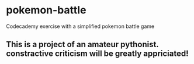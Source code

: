 # pokemon-battle
Codecademy exercise with a simplified pokemon battle game

## This is a project of an amateur pythonist. constractive criticism will be greatly appriciated! 
